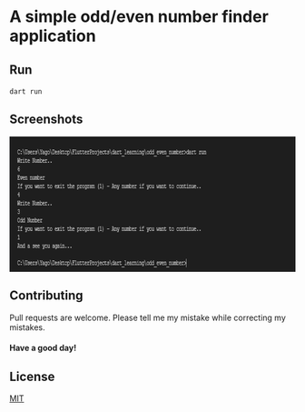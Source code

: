 # A simple odd/even number finder application

## Run

```
dart run
```

## Screenshots

<img align="center" width="806" height="238" src="screenshots/screenshot1.png">

## Contributing

Pull requests are welcome. Please tell me my mistake while correcting my mistakes.

#### Have a good day!

## License

[MIT](https://choosealicense.com/licenses/mit/)
